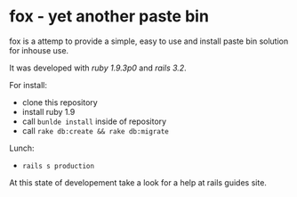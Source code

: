 # fox - yet another paste bin

fox is a attemp to provide a simple, easy to use and install paste bin
solution for inhouse use.

It was developed with *ruby 1.9.3p0* and *rails 3.2*.

For install:
-  clone this repository
-  install ruby 1.9
-  call `bunlde install` inside of repository
-  call `rake db:create && rake db:migrate`

Lunch:
-  `rails s production`

At this state of developement take a look for a help at rails guides site.
